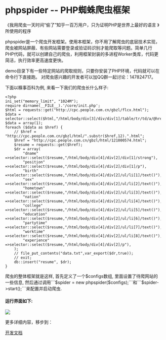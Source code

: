 # phpspider -- PHP蜘蛛爬虫框架
《我用爬虫一天时间“偷了”知乎一百万用户，只为证明PHP是世界上最好的语言 》所使用的程序  

phpspider是一个爬虫开发框架。使用本框架，你不用了解爬虫的底层技术实现，爬虫被网站屏蔽、有些网站需要登录或验证码识别才能爬取等问题。简单几行PHP代码，就可以创建自己的爬虫，利用框架封装的多进程Worker类库，代码更简洁，执行效率更高速度更快。

demo目录下有一些特定网站的爬取规则，只要你安装了PHP环境，代码就可以在命令行下直接跑。 对爬虫感兴趣的开发者可以加QQ群一起讨论：147824717。

下面以糗事百科为例, 来看一下我们的爬虫长什么样子:

```
<?php
ini_set("memory_limit", "1024M");
require dirname(__FILE__).'/core/init.php';
$html = requests::get("http://cpc.people.com.cn/gbzl/flcx.html");
$data = selector::select($html,"/html/body/div[3]/div/div[1]/table/tr/td/a/@href");
$data = array(1);
foreach ($data as $href) {
    // $href = "http://cpc.people.com.cn/gbzl/html/".substr($href,12).".html";
    $href = "http://cpc.people.com.cn/gbzl/html/121000574.html";
    $resume = requests::get($href);
    $dr = array(
        "dname" =>selector::select($resume,"/html/body/div[4]/div[2]/div[1]/strong"),
        "position" =>selector::select($resume,"/html/body/div[4]/div[2]/div[1]/p"),
        "birth" =>selector::select($resume,"/html/body/div[4]/div[2]/ul/li[1]/text()"),
        "sex" =>selector::select($resume,"/html/body/div[4]/div[2]/ul/li[2]/text()"),
        "hometown" =>selector::select($resume,"/html/body/div[4]/div[2]/ul/li[3]/text()"),
        "nation" =>selector::select($resume,"/html/body/div[4]/div[2]/ul/li[4]/text()"),
        "college" =>selector::select($resume,"/html/body/div[4]/div[2]/ul/li[5]/text()"),
        "education" =>selector::select($resume,"/html/body/div[4]/div[2]/ul/li[6]/text()"),
        "partytime" =>selector::select($resume,"/html/body/div[4]/div[2]/ul/li[7]/text()"),
        "worktime" =>selector::select($resume,"/html/body/div[4]/div[2]/ul/li[8]/text()"),
        "experience" =>selector::select($resume,"/html/body/div[4]/div[2]/p"),
    );
    // file_put_contents("data.txt",var_export($dr,true));
    // exit;
    db::insert("resume", $dr);
}
```
爬虫的整体框架就是这样, 首先定义了一个$configs数组, 里面设置了待爬网站的一些信息, 然后通过调用```$spider = new phpspider($configs);```和```$spider->start();```来配置并启动爬虫.

#### 运行界面如下:      

![](http://www.epooll.com/zhihu/pachong.gif)

更多详细内容，移步到：

[开发文档](http://doc.phpspider.org)
